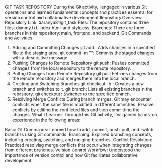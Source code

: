 GIT TASK REPOSITORY
During the Git activity, I engaged in various Git operations and learned fundamental concepts and practices essential for version control and collaborative development
Repository Overview
Repository Link: Saranya81/git_task
Files: The repository contains three files: dummy.txt, index.html, and style.css.
Branches: There are three branches in this repository: main, frontend, and backend.
Git Commands and Activities
1. Adding and Committing Changes
git add <file>: Adds changes in a specified file to the staging area.
git commit -m "<message>": Commits the staged changes with a descriptive message.
2. Pushing Changes to Remote Repository
git push: Pushes committed changes from the local repository to the remote repository.
3. Pulling Changes from Remote Repository
git pull: Fetches changes from the remote repository and merges them into the local branch.
4. Creating and Switching Branches
git checkout -b <branch-name>: Creates a new branch and switches to it.
git branch: Lists all existing branches in the repository.
git checkout <branch-name>: Switches to the specified branch.
5. Resolving Merge Conflicts
During branch merges, Git may encounter conflicts when the same file is modified in different branches. Resolve conflicts by editing the conflicted files and then committing the changes.
What I Learned
Through this Git activity, I've gained hands-on experience in the following areas:

Basic Git Commands: Learned how to add, commit, push, pull, and switch branches using Git commands.
Branching: Explored branching concepts, including creating, switching, and merging branches.
Conflict Resolution: Practiced resolving merge conflicts that occur when integrating changes from different branches.
Version Control Workflow: Understood the importance of version control and how Git facilitates collaborative development.

